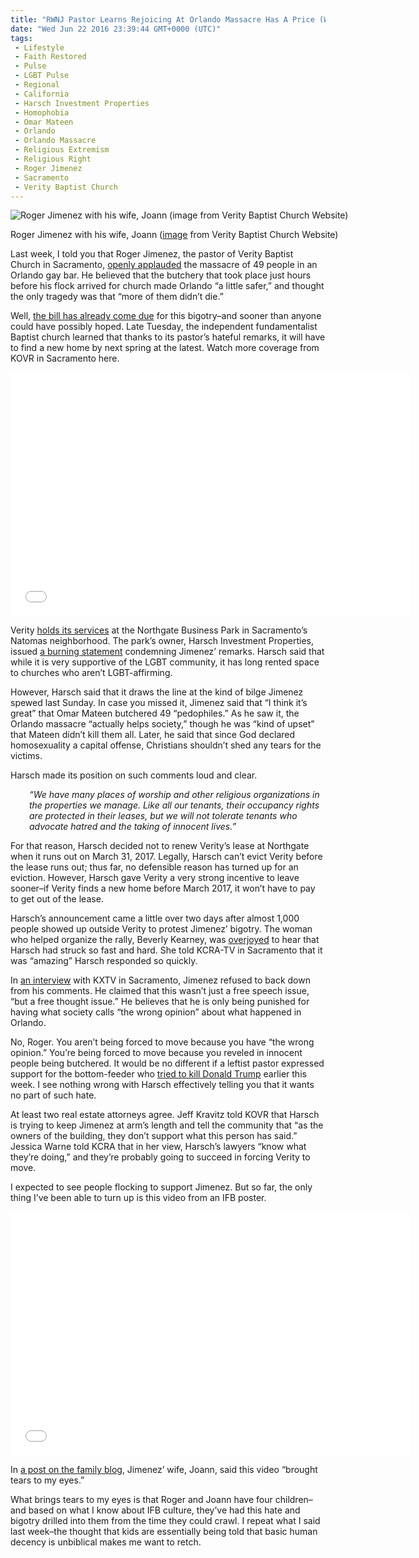 ```yaml
---
title: "RWNJ Pastor Learns Rejoicing At Orlando Massacre Has A Price (WITH VIDEOS)"
date: "Wed Jun 22 2016 23:39:44 GMT+0000 (UTC)"
tags: 
 - Lifestyle
 - Faith Restored
 - Pulse
 - LGBT Pulse
 - Regional
 - California
 - Harsch Investment Properties
 - Homophobia
 - Omar Mateen
 - Orlando
 - Orlando Massacre
 - Religious Extremism
 - Religious Right
 - Roger Jimenez
 - Sacramento
 - Verity Baptist Church
---
```

<p><!-- Quick Adsense WordPress Plugin: http://quicksense.net/ --></p><div id="attachment_137213" style="width: 610px" class="wp-caption aligncenter"><img class="size-large wp-image-137213" src="//i2.wp.com/cdn.liberalamerica.org/wp-content/uploads/2016/06/jimenez-600x422.jpg?resize=600%2C422" alt="Roger Jimenez with his wife, Joann (image from Verity Baptist Church Website)" srcset="//cdn.liberalamerica.org/wp-content/uploads/2016/06/jimenez.jpg 600w, //cdn.liberalamerica.org/wp-content/uploads/2016/06/jimenez.jpg 64w, //cdn.liberalamerica.org/wp-content/uploads/2016/06/jimenez.jpg 350w, //cdn.liberalamerica.org/wp-content/uploads/2016/06/jimenez.jpg 768w, //cdn.liberalamerica.org/wp-content/uploads/2016/06/jimenez.jpg 795w, //cdn.liberalamerica.org/wp-content/uploads/2016/06/jimenez.jpg 1000w" sizes="(max-width: 600px) 100vw, 600px" data-recalc-dims="1">
<p class="wp-caption-text">Roger Jimenez with his wife, Joann (<a href="http://www.veritybaptist.com/images/jimenez.jpg" onclick="__gaTracker(&apos;send&apos;, &apos;event&apos;, &apos;outbound-article&apos;, &apos;http://www.veritybaptist.com/images/jimenez.jpg&apos;, &apos;image&apos;);">image</a> from Verity Baptist Church Website)</p>
</div><p>Last week, I told you that Roger Jimenez, the pastor of Verity Baptist Church in Sacramento, <a href="http://www.liberalamerica.org/2016/06/14/rwnj-pastor-massacre-pedophiles-orlando-made-city-little-safer/">openly applauded</a> the massacre of 49 people in an Orlando gay bar. He believed that the butchery that took place just hours before his flock arrived for church made Orlando &#x201C;a little safer,&#x201D; and thought the only tragedy was that &#x201C;more of them didn&#x2019;t die.&#x201D;</p><p>Well, <a href="http://sacramento.cbslocal.com/2016/06/21/building-owner-asking-pastor-to-move-his-church-after-orlando-remarks/" onclick="__gaTracker(&apos;send&apos;, &apos;event&apos;, &apos;outbound-article&apos;, &apos;http://sacramento.cbslocal.com/2016/06/21/building-owner-asking-pastor-to-move-his-church-after-orlando-remarks/&apos;, &apos;the bill has already come due&apos;);">the bill has already come due</a> for this bigotry&#x2013;and sooner than anyone could have possibly hoped. Late Tuesday, the independent fundamentalist Baptist church learned that thanks to its pastor&#x2019;s hateful remarks, it will have to find a new home by next spring at the latest. Watch more coverage from KOVR in Sacramento here.</p><p><span class="embed-youtube" style="text-align:center; display: block;"><iframe class="youtube-player" type="text/html" width="640" height="390" src="//www.youtube.com/embed/UHGxHWi5S30?version=3&amp;rel=1&amp;fs=1&amp;autohide=2&amp;showsearch=0&amp;showinfo=1&amp;iv_load_policy=1&amp;wmode=transparent" allowfullscreen="true" style="border:0;"></iframe></span></p><p>Verity <a href="http://www.sacbee.com/news/local/article85082272.html" onclick="__gaTracker(&apos;send&apos;, &apos;event&apos;, &apos;outbound-article&apos;, &apos;http://www.sacbee.com/news/local/article85082272.html&apos;, &apos;holds its services&apos;);">holds its services</a> at the Northgate Business Park in Sacramento&#x2019;s Natomas neighborhood. The park&#x2019;s owner, Harsch Investment Properties, issued <a href="http://www.harsch.com/news/459/" onclick="__gaTracker(&apos;send&apos;, &apos;event&apos;, &apos;outbound-article&apos;, &apos;http://www.harsch.com/news/459/&apos;, &apos;a burning statement&apos;);">a burning statement</a> condemning Jimenez&#x2019; remarks.&#xA0;Harsch said that while it is very supportive of the LGBT community, it has long rented space to churches who aren&#x2019;t LGBT-affirming.</p><p>However, Harsch said that it draws the line at the kind of bilge Jimenez spewed last Sunday. In case you missed it,&#xA0;Jimenez said that &#x201C;I think it&#x2019;s great&#x201D; that Omar Mateen butchered 49 &#x201C;pedophiles.&#x201D; As he saw it, the Orlando massacre &#x201C;actually helps society,&#x201D; though he was &#x201C;kind of upset&#x201D; that Mateen didn&#x2019;t kill them all. Later, he said that since God declared homosexuality a capital offense,&#xA0;Christians shouldn&#x2019;t shed any tears for the victims.</p><p>Harsch made its position on such comments loud and clear.</p><p style="padding-left: 30px"><em>&#x201C;We have many places of worship and other religious organizations in the properties we manage. Like all our tenants, their occupancy rights are protected in their leases, but we will not tolerate tenants who advocate hatred and the taking of innocent lives.&#x201D;</em></p><p>For that reason, Harsch decided not to renew Verity&#x2019;s lease at Northgate when it runs out on March 31, 2017. Legally, Harsch can&#x2019;t evict Verity before the lease runs out; thus far, no defensible reason has turned up for an eviction. However, Harsch gave Verity a very strong incentive to leave sooner&#x2013;if&#xA0;Verity&#xA0;finds a new home before March 2017,&#xA0;it won&#x2019;t have to pay to get out of the lease.</p><p>Harsch&#x2019;s announcement came a little over two days after&#xA0;almost&#xA0;1,000 people showed up outside Verity to protest Jimenez&#x2019; bigotry. The woman who helped organize the rally, Beverly Kearney, was <a href="http://www.kcra.com/news/local-news/news-sacramento/church-with-pastor-who-praised-orlando-massacre-asked-to-move/40162006" onclick="__gaTracker(&apos;send&apos;, &apos;event&apos;, &apos;outbound-article&apos;, &apos;http://www.kcra.com/news/local-news/news-sacramento/church-with-pastor-who-praised-orlando-massacre-asked-to-move/40162006&apos;, &apos;overjoyed&apos;);">overjoyed</a> to hear that Harsch had struck so fast and hard. She told KCRA-TV in Sacramento that it was &#x201C;amazing&#x201D; Harsch responded so quickly.</p><p>In <a href="http://www.abc10.com/news/local/sacramento/church-leaders-that-praised-orlando-mass-killing-asked-to-move/250925554" onclick="__gaTracker(&apos;send&apos;, &apos;event&apos;, &apos;outbound-article&apos;, &apos;http://www.abc10.com/news/local/sacramento/church-leaders-that-praised-orlando-mass-killing-asked-to-move/250925554&apos;, &apos;an interview&apos;);">an interview</a> with KXTV in Sacramento, Jimenez refused to back down from his comments. He claimed that this wasn&#x2019;t just a free speech issue, &#x201C;but a free thought issue.&#x201D; He believes that he is only being punished for having what society calls &#x201C;the wrong opinion&#x201D; about what happened in Orlando.</p><p>No, Roger. You aren&#x2019;t being forced to move because you have &#x201C;the wrong opinion.&#x201D; You&#x2019;re being forced to move because you reveled in innocent people being butchered.&#xA0;It would be no different if a leftist pastor expressed support for the bottom-feeder who <a href="http://www.liberalamerica.org/2016/06/21/breaking-trump-assassin-arrested-las-vegas-rally-video/">tried to kill Donald Trump</a> earlier this week.&#xA0;I see nothing wrong with Harsch effectively telling you that it wants no part of such hate.</p><p>At least two real estate attorneys agree. Jeff Kravitz told KOVR that Harsch is trying to keep Jimenez&#xA0;at arm&#x2019;s length and tell the community that &#x201C;as the owners of the building, they don&#x2019;t support what this person has said.&#x201D; Jessica Warne told KCRA that&#xA0;in her view, Harsch&#x2019;s lawyers &#x201C;know what they&#x2019;re doing,&#x201D; and they&#x2019;re probably going to succeed in forcing Verity to move.</p><p><!-- Quick Adsense WordPress Plugin: http://quicksense.net/ --></p><p>I expected to see people flocking to support Jimenez. But so far, the only thing I&#x2019;ve been able to turn up is this video from an IFB poster.</p><p><span class="embed-youtube" style="text-align:center; display: block;"><iframe class="youtube-player" type="text/html" width="640" height="390" src="//www.youtube.com/embed/DfGgxPtl99o?version=3&amp;rel=1&amp;fs=1&amp;autohide=2&amp;showsearch=0&amp;showinfo=1&amp;iv_load_policy=1&amp;wmode=transparent" allowfullscreen="true" style="border:0;"></iframe></span></p><p>In <a href="http://joannjimenez-family.blogspot.com/2016/06/im-bible-believing-christian-and-i.html" onclick="__gaTracker(&apos;send&apos;, &apos;event&apos;, &apos;outbound-article&apos;, &apos;http://joannjimenez-family.blogspot.com/2016/06/im-bible-believing-christian-and-i.html&apos;, &apos;a post on the family blog&apos;);">a post on the family blog</a>, Jimenez&#x2019; wife, Joann, said this video &#x201C;brought tears to my eyes.&#x201D;</p><p>What brings tears to my eyes is that&#xA0;Roger and Joann have four children&#x2013;and based on what I know about IFB culture, they&#x2019;ve had this hate and bigotry drilled into them from the time they could crawl. I repeat what I said last week&#x2013;the thought that kids are essentially being told that basic human decency is unbiblical makes me want to retch.</p><div style="font-size:0px;height:0px;line-height:0px;margin:0;padding:0;clear:both"></div>
